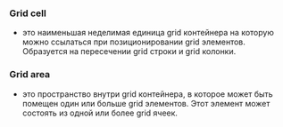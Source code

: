 ### Grid cell
+ это наименьшая неделимая единица grid контейнера на которую можно ссылаться при позиционировании grid элементов. Образуется на пересечении grid строки и grid колонки.

### Grid area
+ это пространство внутри grid контейнера, в которое может быть помещен один или больше grid элементов. Этот элемент может состоять из одной или более grid ячеек.

<!--_footer: GRID [Электронный ресурс]. URL: https://html5book.ru/css-grid/ (дата обращения: 14.04.2020) —>